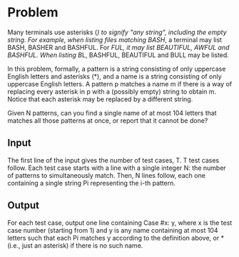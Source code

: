 # Problem

Many terminals use asterisks (*) to signify "any string", including the empty string. For example, when listing files matching BASH*, a terminal may list BASH, BASHER and BASHFUL. For *FUL, it may list BEAUTIFUL, AWFUL and BASHFUL. When listing B*L, BASHFUL, BEAUTIFUL and BULL may be listed.

In this problem, formally, a pattern is a string consisting of only uppercase English letters and asterisks (*), and a name is a string consisting of only uppercase English letters. A pattern p matches a name m if there is a way of replacing every asterisk in p with a (possibly empty) string to obtain m. Notice that each asterisk may be replaced by a different string.

Given N patterns, can you find a single name of at most 104 letters that matches all those patterns at once, or report that it cannot be done?

## Input

The first line of the input gives the number of test cases, T. T test cases follow. Each test case starts with a line with a single integer N: the number of patterns to simultaneously match. Then, N lines follow, each one containing a single string Pi representing the i-th pattern.

## Output

For each test case, output one line containing Case #x: y, where x is the test case number (starting from 1) and y is any name containing at most 104 letters such that each Pi matches y according to the definition above, or * (i.e., just an asterisk) if there is no such name.
